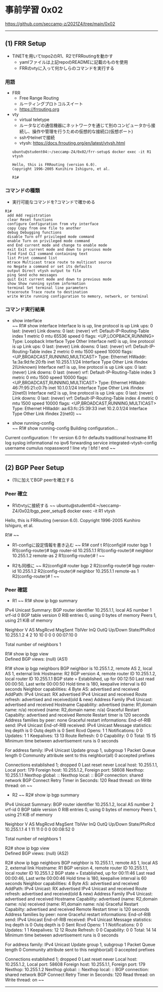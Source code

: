 # 事前学習 0x02
https://github.com/seccamp-z/2021Z4/tree/main/0x02

---

## (1) FRR Setup
- TiNETを用いてtopo2のR1、R2でFRRoutingを動かす
  - yamlファイルは上記repoのREADMEに記載のものを使用
  - FRRのvtyに入って何かしらのコマンドを実行する

### 用語
- FRR  
  - Free Range Routing  
  - ルーティングプロトコルスイート  
  - https://frrouting.org  
- vty   
  - virtual teletype  
  - ルータなどの通信機器にネットワークを通じて別のコンピュータから接続し、操作や管理を行うための仮想的な接続口(仮想ポート)  
  - sshやtelnetで接続  
  - vtysh: https://docs.frrouting.org/en/latest/vtysh.html 
  ~~~
  ubuntu@student04:~/seccamp-Z4/0x02/frr-setup$ docker exec -it R1 vtysh

  Hello, this is FRRouting (version 6.0).
  Copyright 1996-2005 Kunihiro Ishiguro, et al.
  
  R1#
  ~~~

### コマンドの種類
- 実行可能なコマンドを?コマンドで確かめる   
~~~
R1# 
 add Add registration
 clear Reset functions
 configure Configuration from vty interface
 copy Copy from one file to another
 debug Debugging functions
 disable Turn off privileged mode command
 enable Turn on privileged mode command
 end End current mode and change to enable mode
 exit Exit current mode and down to previous mode
 find Find CLI command containing text
 list Print command list
 mtrace Multicast trace route to multicast source
 no Negate a command or set its defaults
 output Direct vtysh output to file
 ping Send echo messages
 quit Exit current mode and down to previous mode
 show Show running system information
 terminal Set terminal line parameters
 traceroute Trace route to destination
 write Write running configuration to memory, network, or terminal
~~~

### コマンド実行結果  
- show interface  
~~
R1# show interface
Interface lo is up, line protocol is up
 Link ups: 0 last: (never)
 Link downs: 0 last: (never)
 vrf: Default-IP-Routing-Table
 index 1 metric 0 mtu 65536 speed 0 
 flags: <UP,LOOPBACK,RUNNING>
 Type: Loopback
 Interface Type Other
Interface net0 is up, line protocol is up
 Link ups: 0 last: (never)
 Link downs: 0 last: (never)
 vrf: Default-IP-Routing-Table
 index 2 metric 0 mtu 1500 speed 10000 
 flags: <UP,BROADCAST,RUNNING,MULTICAST>
 Type: Ethernet
 HWaddr: 1a:3a:9d:fe:20:fb
 inet 10.255.1.1/24
 Interface Type Other
 Link ifindex 2(Unknown)
Interface net1 is up, line protocol is up
 Link ups: 0 last: (never)
 Link downs: 0 last: (never)
 vrf: Default-IP-Routing-Table
 index 3 metric 0 mtu 1500 speed 10000 
 flags: <UP,BROADCAST,RUNNING,MULTICAST>
 Type: Ethernet
 HWaddr: 46:7f:95:21:c0:7b
 inet 10.1.0.1/24
 Interface Type Other
 Link ifindex 2(net0)
Interface net2 is up, line protocol is up
 Link ups: 0 last: (never)
 Link downs: 0 last: (never)
 vrf: Default-IP-Routing-Table
 index 4 metric 0 mtu 1500 speed 10000 
 flags: <UP,BROADCAST,RUNNING,MULTICAST>
 Type: Ethernet
 HWaddr: aa:63:fc:25:39:33
 inet 10.2.0.1/24
 Interface Type Other
 Link ifindex 2(net0)
~~

- show running-config  
~~
R1# show running-config 
Building configuration...

Current configuration:
!
frr version 6.0
frr defaults traditional
hostname R1
log syslog informational
no ipv6 forwarding
service integrated-vtysh-config
username cumulus nopassword
!
line vty
!
bfd
!
end
~~



---
## (2) BGP Peer Setup
- (1)に加えてBGP peerを確立する  

### Peer 確立
- R1のvtyに接続する
~~
ubuntu@student04:~/seccamp-Z4/0x02/bgp_peer_setup$ docker exec -it R1 vtysh

Hello, this is FRRouting (version 6.0).
Copyright 1996-2005 Kunihiro Ishiguro, et al.

R1# 
~~

- R1-configに設定情報を書き込む
~~
R1# conf t
R1(config)# router bgp 1
R1(config-router)# bgp router-id 10.255.1.1
R1(config-router)# neighbor 10.255.1.2 remote-as 2
R1(config-router)# !
~~

- R2も同様に
~~
R2(config)# router bgp 2
R2(config-router)# bgp router-id 10.255.1.2
R2(config-router)# neighbor 10.255.1.1 remote-as 1
R2(config-router)# !
~~

### Peer 確認
- R1
~~
R1# show ip bgp summary       

IPv4 Unicast Summary:
BGP router identifier 10.255.1.1, local AS number 1 vrf-id 0
BGP table version 0
RIB entries 0, using 0 bytes of memory
Peers 1, using 21 KiB of memory

Neighbor        V         AS MsgRcvd MsgSent   TblVer  InQ OutQ  Up/Down State/PfxRcd
10.255.1.2      4          2      10      10        0    0    0 00:07:10            0

Total number of neighbors 1

R1# show ip bgp view    
Defined BGP views:
	(null) (AS1)

R1# show ip bgp neighbors 
BGP neighbor is 10.255.1.2, remote AS 2, local AS 1, external link
Hostname: R2
  BGP version 4, remote router ID 10.255.1.2, local router ID 10.255.1.1
  BGP state = Established, up for 00:12:50
  Last read 00:00:50, Last write 00:00:50
  Hold time is 180, keepalive interval is 60 seconds
  Neighbor capabilities:
    4 Byte AS: advertised and received
    AddPath:
      IPv4 Unicast: RX advertised IPv4 Unicast and received
    Route refresh: advertised and received(old & new)
    Address Family IPv4 Unicast: advertised and received
    Hostname Capability: advertised (name: R1,domain name: n/a) received (name: R2,domain name: n/a)
    Graceful Restart Capabilty: advertised and received
      Remote Restart timer is 120 seconds
      Address families by peer:
        none
  Graceful restart informations:
    End-of-RIB send: IPv4 Unicast
    End-of-RIB received: IPv4 Unicast
  Message statistics:
    Inq depth is 0
    Outq depth is 0
                         Sent       Rcvd
    Opens:                  1          1
    Notifications:          0          0
    Updates:                1          1
    Keepalives:            13         13
    Route Refresh:          0          0
    Capability:             0          0
    Total:                 15         15
  Minimum time between advertisement runs is 0 seconds

 For address family: IPv4 Unicast
  Update group 1, subgroup 1
  Packet Queue length 0
  Community attribute sent to this neighbor(all)
  0 accepted prefixes

  Connections established 1; dropped 0
  Last reset never
Local host: 10.255.1.1, Local port: 179
Foreign host: 10.255.1.2, Foreign port: 58608
Nexthop: 10.255.1.1
Nexthop global: ::
Nexthop local: ::
BGP connection: shared network
BGP Connect Retry Timer in Seconds: 120
Read thread: on  Write thread: on
~~

- R2
~~
R2# show ip bgp summary 

IPv4 Unicast Summary:
BGP router identifier 10.255.1.2, local AS number 2 vrf-id 0
BGP table version 0
RIB entries 0, using 0 bytes of memory
Peers 1, using 21 KiB of memory

Neighbor        V         AS MsgRcvd MsgSent   TblVer  InQ OutQ  Up/Down State/PfxRcd
10.255.1.1      4          1      11      11        0    0    0 00:08:52            0

Total number of neighbors 1

R2# show ip bgp view    
Defined BGP views:
	(null) (AS2)

R2# show ip bgp neighbors 
BGP neighbor is 10.255.1.1, remote AS 1, local AS 2, external link
Hostname: R1
  BGP version 4, remote router ID 10.255.1.1, local router ID 10.255.1.2
  BGP state = Established, up for 00:11:46
  Last read 00:00:46, Last write 00:00:46
  Hold time is 180, keepalive interval is 60 seconds
  Neighbor capabilities:
    4 Byte AS: advertised and received
    AddPath:
      IPv4 Unicast: RX advertised IPv4 Unicast and received
    Route refresh: advertised and received(old & new)
    Address Family IPv4 Unicast: advertised and received
    Hostname Capability: advertised (name: R2,domain name: n/a) received (name: R1,domain name: n/a)
    Graceful Restart Capabilty: advertised and received
      Remote Restart timer is 120 seconds
      Address families by peer:
        none
  Graceful restart informations:
    End-of-RIB send: IPv4 Unicast
    End-of-RIB received: IPv4 Unicast
  Message statistics:
    Inq depth is 0
    Outq depth is 0
                         Sent       Rcvd
    Opens:                  1          1
    Notifications:          0          0
    Updates:                1          1
    Keepalives:            12         12
    Route Refresh:          0          0
    Capability:             0          0
    Total:                 14         14
  Minimum time between advertisement runs is 0 seconds

 For address family: IPv4 Unicast
  Update group 1, subgroup 1
  Packet Queue length 0
  Community attribute sent to this neighbor(all)
  0 accepted prefixes

  Connections established 1; dropped 0
  Last reset never
Local host: 10.255.1.2, Local port: 58608
Foreign host: 10.255.1.1, Foreign port: 179
Nexthop: 10.255.1.2
Nexthop global: ::
Nexthop local: ::
BGP connection: shared network
BGP Connect Retry Timer in Seconds: 120
Read thread: on  Write thread: on
~~

---

